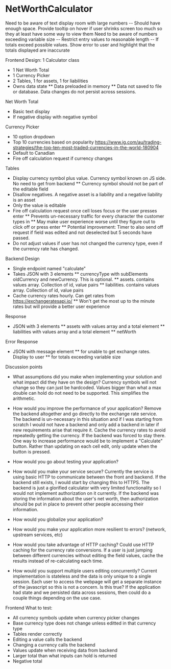 # NetWorthCalculator

Need to be aware of text display room with large numbers
-- Should have enough space. Provide tooltip on hover if user shrinks screen too much so they at least have some way to view them
Need to be aware of numbers exceeding variable size
-- Restrict entry values to reasonable length
-- If totals exceed possible values. Show error to user and highlight that the totals displayed are inaccurate

Frontend Design:
1 Calculator class
* 1 Net Worth Total
* 1 Currency Picker
* 2 Tables, 1 for assets, 1 for liabilities
* Owns data state
** Data preloaded in memory
** Data not saved to file or database. Data changes do not persist across sessions.

Net Worth Total
* Basic text display
* If negative display with negative symbol

Currency Picker
* 10 option dropdown
* Top 10 currencies based on popularity https://www.ig.com/au/trading-strategies/the-top-ten-most-traded-currencies-in-the-world-180904
* Default to Canadian
* Fire off calculation request if currency changes

Tables
* Display currency symbol plus value. Currency symbol known on JS side. No need to get from backend
** Currency symbol should not be part of the editable field
* Disallow negatives. A negative asset is a liability and a negative liability is an asset
* Only the value is editable
* Fire off calculation request once cell loses focus or the user presses enter
** Prevents un-necessary traffic for every character the customer types in
** May make user experience worse until they figure out to click off or press enter
** Potential improvement: Timer to also send off request if field was edited and not deselected but 5 seconds have passed.
* Do not adjust values if user has not changed the currency type, even if the currency rate has changed.

Backend Design
* Single endpoint named "calculate"
* Takes JSON with 3 elements
** currencyType with subElements oldCurrency and newCurrency. This is optional.
** assets. contains values array. Collection of id, value pairs
** liabilities. contains values array. Collection of id, value pairs
* Cache currency rates hourly. Can get rates from https://exchangeratesapi.io/
** Won't get the most up to the minute rates but will provide a better user experience 

Response
* JSON with 3 elements
** assets with values array and a total element
** liabilities with values array and a total element
** netWorth

Error Response
* JSON with message element
** for unable to get exchange rates. Display to user
** for totals exceeding variable size

Discussion points
* What assumptions did you make when implementing your solution and what impact did they have on the design?
Currency symbols will not change so they can just be hardcoded.
Values bigger than what a max double can hold do not need to be supported. This simplifies the arithmetic.
* How would you improve the performance of your application?
Remove the backend altogether and go directly to the exchange rate service. The backend is un-necessary in this situation and if I was starting from scratch I would not have a backend
and only add a backend in later if new requirements arise that require it.
Cache the currency rates to avoid repeatedly getting the currency.
If the backend was forced to stay there. One way to increase performance would be to implement a "Calculate" button. Rather than updating on each cell edit, only update when the button is pressed.
* How would you go about testing your application?
* How would you make your service secure?
Currently the service is using basic HTTP to communicate between the front and backend. If the backend still exists, I would start by changing this to HTTPS. The backend is just a glorified calculator
with very limited functionality so I would not implement authorization on it currently. If the backend was storing the information about the user's net worth, then authorization should be put in place
to prevent other people accessing their information. 
* How would you globalize your application?

* How would you make your application more resilient to errors? (network, upstream services, etc)
* How would you take advantage of HTTP caching?
Could use HTTP caching for the currency rate conversions. If a user is just jumping between different currencies without editing the field values, cache the results instead of re-calculating each time.
* How would you support multiple users editing concurrently?
Current implementation is stateless and the data is only unique to a single session. Each user to access the webpage will get a separate instance of the javascript so this is not a concern. Is this true?
If the application had state and we persisted data across sessions, then could do a couple things depending on the use case. 

Frontend What to test:
* All currency symbols update when currency picker changes
* Base currency type does not change unless editted in that currency type
* Tables render correctly
* Editing a value calls the backend
* Changing a currency calls the backend
* Values update when receiving data from backend
* Larger total than what inputs can hold is returned
* Negative total